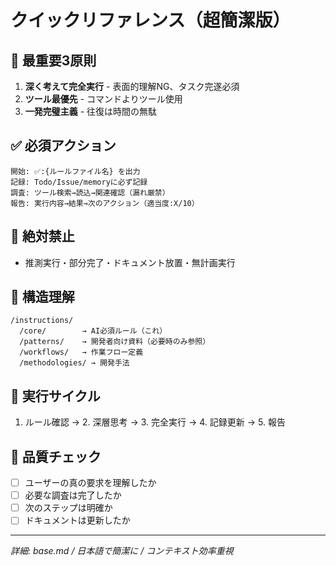 # クイックリファレンス（超簡潔版）

## 🎯 最重要3原則
1. **深く考えて完全実行** - 表面的理解NG、タスク完遂必須
2. **ツール最優先** - コマンドよりツール使用
3. **一発完璧主義** - 往復は時間の無駄

## ✅ 必須アクション
```
開始: ✅️:{ルールファイル名} を出力
記録: Todo/Issue/memoryに必ず記録
調査: ツール検索→読込→関連確認（漏れ厳禁）
報告: 実行内容→結果→次のアクション（適当度:X/10）
```

## 🚫 絶対禁止
- 推測実行・部分完了・ドキュメント放置・無計画実行

## 📁 構造理解
```
/instructions/
  /core/        → AI必須ルール（これ）
  /patterns/    → 開発者向け資料（必要時のみ参照）
  /workflows/   → 作業フロー定義
  /methodologies/ → 開発手法
```

## 🔄 実行サイクル
1. ルール確認 → 2. 深層思考 → 3. 完全実行 → 4. 記録更新 → 5. 報告

## 💯 品質チェック
- [ ] ユーザーの真の要求を理解したか
- [ ] 必要な調査は完了したか
- [ ] 次のステップは明確か
- [ ] ドキュメントは更新したか

---
*詳細: base.md / 日本語で簡潔に / コンテキスト効率重視*